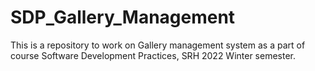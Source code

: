 # SDP_Gallery_Management
This is a repository to work on Gallery management system as a part of course Software Development Practices, SRH 2022 Winter semester. 
